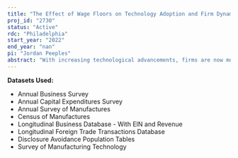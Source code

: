 ```yaml
---
title: "The Effect of Wage Floors on Technology Adoption and Firm Dynamics"
proj_id: "2730"
status: "Active"
rdc: "Philadelphia"
start_year: "2022"
end_year: "nan"
pi: "Jordan Peeples"
abstract: "With increasing technological advancements, firms are now more capable of reducing labor share through automation, especially among low-skill labor. Minimum wages and unions increase bottom bounds on wage distributions. Using the Annual Capital Expenditures Survey (ACES), Longitudinal Business Database (LBD), Annual Business Survey (ABS), Longitudinal Firm Trade Transaction Data (LFTTD), Survey of Manufacturing Technology (SMT), and Annual Survey of Manufacturers (ASM) from the U.S. Census Bureau in conjunction with data on minimum wage laws and union coverage (UC Berkeley Labor Center Minimum Wage Inventory, US Department of Labor State Minimum Wage Laws, Union Membership and Coverage Database, and CPS MORG), I explore the impact of wage floors on technological adoption, capital expenditures, and employment among different firm sizes and industries. I first provide summary statistics and graphical output, which will provide insights into decisions made by firms of different sizes and industries. I then estimate wage floor impact on technological adoption by regression, using imports, capital expenditures, and employment to construct measures of adoption. The estimates and summary measures are important for understanding wage floor policies' impacts on the already increasing trend in automation, and they will also be utilized in a theoretical model in later work to connect the impact on technological adoption with other connected decisions, such as entry and exit, labor decisions, and wages. My hypothesis is that an increase in the wage floor will increase automation of labor overall, but the increase will be higher for larger firms that face less strict constraints."
---
```


**Datasets Used:**

  - Annual Business Survey 
  - Annual Capital Expenditures Survey 
  - Annual Survey of Manufactures 
  - Census of Manufactures 
  - Longitudinal Business Database - With EIN and Revenue 
  - Longitudinal Foreign Trade Transactions Database 
  - Disclosure Avoidance Population Tables 
  - Survey of Manufacturing Technology 

